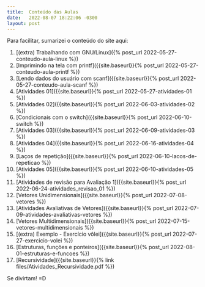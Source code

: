 ```yaml
---
title:  Conteúdo das Aulas
date:   2022-08-07 18:22:06 -0300
layout: post
---
```


Para facilitar, sumarizei o conteúdo do site aqui:
1. [(extra) Trabalhando com GNU/Linux]({% post_url 2022-05-27-conteudo-aula-linux %})
1. [Imprimindo na tela com printf]({{site.baseurl}}{% post_url 2022-05-27-conteudo-aula-printf %})
1. [Lendo dados do usuário com scanf]({{site.baseurl}}{% post_url 2022-05-27-conteudo-aula-scanf %})
1. [Atividades 01]({{site.baseurl}}{% post_url 2022-05-27-atividades-01 %})
1. [Atividades 02]({{site.baseurl}}{% post_url 2022-06-03-atividades-02 %})
1. [Condicionais com o switch]({{site.baseurl}}{% post_url 2022-06-10-switch %})
1. [Atividades 03]({{site.baseurl}}{% post_url 2022-06-09-atividades-03 %})
1. [Atividades 04]({{site.baseurl}}{% post_url 2022-06-16-atividades-04 %})
1. [Laços de repetição]({{site.baseurl}}{% post_url 2022-06-10-lacos-de-repeticao %})
1. [Atividades 05]({{site.baseurl}}{% post_url 2022-06-10-atividades-05 %})
1. [Atividades de revisão para Avaliação 1]({{site.baseurl}}{% post_url 2022-06-24-atividades_revisao_01 %})
1. [Vetores Unidimensionais]({{site.baseurl}}{% post_url 2022-07-08-vetores %})
1. [Atividades Avaliativas de Vetores]({{site.baseurl}}{% post_url 2022-07-09-atividades-avaliativas-vetores %})
1. [Vetores Multidimensionais]({{site.baseurl}}{% post_url 2022-07-15-vetores-multidimensionais %})
1. [(extra) Exemplo - Exercício vôlei]({{site.baseurl}}{% post_url 2022-07-27-exercicio-volei %})
1. [Estruturas, funções e ponteiros]({{site.baseurl}}{% post_url 2022-08-01-estruturas-e-funcoes %})
1. [Recursividade]({{site.baseurl}}{% link files/Atividades_Recursividade.pdf %})

Se divirtam! =D
